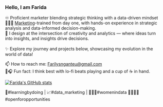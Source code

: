 ### Hello, I am Farida

♾️ Proficient marketer blending strategic thinking with a data-driven mindset  
👩🏽‍🎓 [Marketing](https://www.linkedin.com/in/farida-tankoua-nganteu-495110194)-trained from day one, with hands-on experience in strategic analysis and data-informed decision-making.<br/> 
🚀 I design at the intersection of creativity and analytics — where ideas turn into insights, and insights drive decisions.<br/>  
✨ Explore my journey and projects below, showcasing my evolution in the world of data!<br/> 

📫 How to reach me: Farilysnganteu@gmail.com<br/> 
🤭🎧 Fun fact: I think best with lo-fi beats playing and a cup of ☕️ in hand.<br/> 

[![Farida's GitHub stats](https://github-readme-stats.vercel.app/api?username=DA-Farida&count_private=true&show_icons=true&theme=jolly&hide_rank=false)](https://github.com/DA-Farida/github-readme-stats)

🧠#learningbydoing | 📈#data_marketing | 👩🏽‍💻#womenindata 🫱🏼‍🫲🏽#openforopportunities

